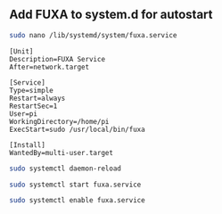 

## Add FUXA to system.d for autostart

```sh
sudo nano /lib/systemd/system/fuxa.service
```

```
[Unit]
Description=FUXA Service
After=network.target

[Service]
Type=simple
Restart=always
RestartSec=1
User=pi
WorkingDirectory=/home/pi
ExecStart=sudo /usr/local/bin/fuxa

[Install]
WantedBy=multi-user.target
```

```sh
sudo systemctl daemon-reload
```

```sh
sudo systemctl start fuxa.service
```

```sh
sudo systemctl enable fuxa.service
```
